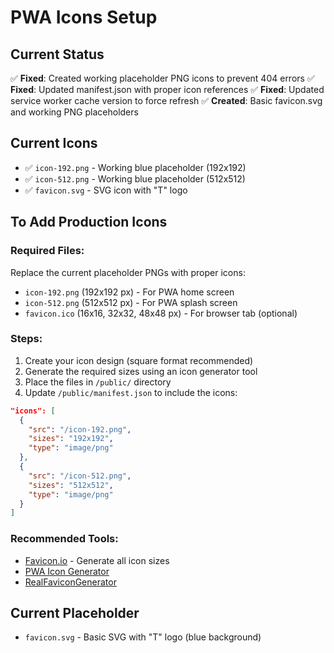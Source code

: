 # PWA Icons Setup

## Current Status
✅ **Fixed**: Created working placeholder PNG icons to prevent 404 errors
✅ **Fixed**: Updated manifest.json with proper icon references
✅ **Fixed**: Updated service worker cache version to force refresh
✅ **Created**: Basic favicon.svg and working PNG placeholders

## Current Icons
- ✅ `icon-192.png` - Working blue placeholder (192x192)
- ✅ `icon-512.png` - Working blue placeholder (512x512)  
- ✅ `favicon.svg` - SVG icon with "T" logo

## To Add Production Icons

### Required Files:
Replace the current placeholder PNGs with proper icons:
- `icon-192.png` (192x192 px) - For PWA home screen
- `icon-512.png` (512x512 px) - For PWA splash screen  
- `favicon.ico` (16x16, 32x32, 48x48 px) - For browser tab (optional)

### Steps:
1. Create your icon design (square format recommended)
2. Generate the required sizes using an icon generator tool
3. Place the files in `/public/` directory
4. Update `/public/manifest.json` to include the icons:

```json
"icons": [
  {
    "src": "/icon-192.png",
    "sizes": "192x192", 
    "type": "image/png"
  },
  {
    "src": "/icon-512.png",
    "sizes": "512x512",
    "type": "image/png"
  }
]
```

### Recommended Tools:
- [Favicon.io](https://favicon.io/) - Generate all icon sizes
- [PWA Icon Generator](https://tools.crawlink.com/tools/pwa-icon-generator)
- [RealFaviconGenerator](https://realfavicongenerator.net/)

## Current Placeholder
- `favicon.svg` - Basic SVG with "T" logo (blue background)
